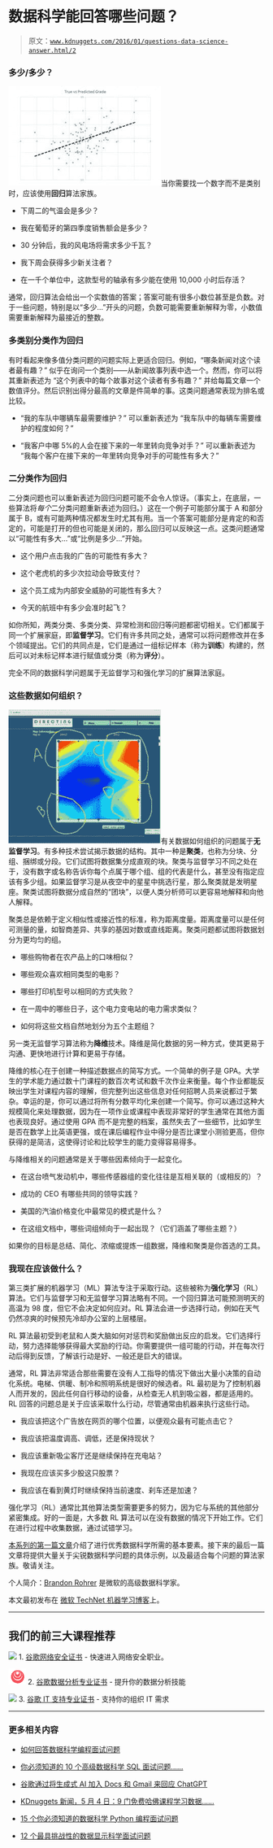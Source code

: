 # 数据科学能回答哪些问题？

> 原文：[`www.kdnuggets.com/2016/01/questions-data-science-answer.html/2`](https://www.kdnuggets.com/2016/01/questions-data-science-answer.html/2)

### 多少/多少？

![feldman-regression1](img/750d69497ca1570e2026d0fa5ff28a1a.png)当你需要找一个数字而不是类别时，应该使用**回归**算法家族。

+   下周二的气温会是多少？

+   我在葡萄牙的第四季度销售额会是多少？

+   30 分钟后，我的风电场将需求多少千瓦？

+   我下周会获得多少新关注者？

+   在一千个单位中，这款型号的轴承有多少能在使用 10,000 小时后存活？

通常，回归算法会给出一个实数值的答案；答案可能有很多小数位甚至是负数。对于一些问题，特别是以“多少…”开头的问题，负数可能需要重新解释为零，小数值需要重新解释为最接近的整数。

### 多类别分类作为回归

有时看起来像多值分类问题的问题实际上更适合回归。例如，“哪条新闻对这个读者最有趣？” 似乎在询问一个类别——从新闻故事列表中选一个。然而，你可以将其重新表述为 “这个列表中的每个故事对这个读者有多有趣？” 并给每篇文章一个数值评分。然后识别出得分最高的文章是件简单的事。这类问题通常表现为排名或比较。

+   “我的车队中哪辆车最需要维护？” 可以重新表述为 “我车队中的每辆车需要维护的程度如何？”

+   “我客户中哪 5%的人会在接下来的一年里转向竞争对手？” 可以重新表述为 “我每个客户在接下来的一年里转向竞争对手的可能性有多大？”

### 二分类作为回归

二分类问题也可以重新表述为回归问题可能不会令人惊讶。（事实上，在底层，一些算法将*每个*二分类问题重新表述为回归。）这在一个例子可能部分属于 A 和部分属于 B，或有可能两种情况都发生时尤其有用。当一个答案可能部分是肯定的和否定的，可能是打开的但也可能是关闭的，那么回归可以反映这一点。这类问题通常以“可能性有多大…”或“比例是多少…”开始。

+   这个用户点击我的广告的可能性有多大？

+   这个老虎机的多少次拉动会导致支付？

+   这个员工成为内部安全威胁的可能性有多大？

+   今天的航班中有多少会准时起飞？

如你所知，两类分类、多类分类、异常检测和回归等问题都密切相关。它们都属于同一个扩展家庭，即**监督学习**。它们有许多共同之处，通常可以将问题修改并在多个领域提出。它们的共同点是，它们是通过一组标记样本（称为**训练**）构建的，然后可以对未标记样本进行赋值或分类（称为**评分**）。

完全不同的数据科学问题属于无监督学习和强化学习的扩展算法家庭。

### 这些数据如何组织？

![churn-hyper-clusters](img/ad495eb49706d265e35aa7f0c9e17a33.png)有关数据如何组织的问题属于**无监督学习**。有多种技术尝试揭示数据的结构。其中一种是**聚类**，也称为分块、分组、捆绑或分段。它们试图将数据集分成直观的块。聚类与监督学习不同之处在于，没有数字或名称告诉你每个点属于哪个组、组的代表是什么，甚至没有指定应该有多少组。如果监督学习是从夜空中的星星中挑选行星，那么聚类就是发明星座。聚类试图将数据分成自然的“团块”，以便人类分析师可以更容易地解释和向他人解释。

聚类总是依赖于定义相似性或接近性的标准，称为距离度量。距离度量可以是任何可测量的量，如智商差异、共享的基因对数或直线距离。聚类问题都试图将数据划分为更均匀的组。

+   哪些购物者在农产品上的口味相似？

+   哪些观众喜欢相同类型的电影？

+   哪些打印机型号以相同的方式失败？

+   在一周中的哪些日子，这个电力变电站的电力需求类似？

+   如何将这些文档自然地划分为五个主题组？

另一类无监督学习算法称为**降维**技术。降维是简化数据的另一种方式，使其更易于沟通、更快地进行计算和更易于存储。

降维的核心在于创建一种描述数据点的简写方式。一个简单的例子是 GPA。大学生的学术能力通过数十门课程的数百次考试和数千次作业来衡量。每个作业都能反映出学生对课程内容的理解，但完整列出这些信息对任何招聘人员来说都过于繁杂。幸运的是，你可以通过将所有分数平均化来创建一个简写。你可以通过这种大规模简化来处理数据，因为在一项作业或课程中表现非常好的学生通常在其他方面也表现良好。通过使用 GPA 而不是完整的档案，虽然失去了一些细节，比如学生是否在数学上比英语更强，或在课后编程作业中得分是否比课堂小测验更高，但你获得的是简洁，这使得讨论和比较学生的能力变得容易得多。

与降维相关的问题通常是关于哪些因素倾向于一起变化。

+   在这台喷气发动机中，哪些传感器组的变化往往是互相关联的（或相反的）？

+   成功的 CEO 有哪些共同的领导实践？

+   美国的汽油价格变化中最常见的模式是什么？

+   在这组文档中，哪些词组倾向于一起出现？（它们涵盖了哪些主题？）

如果你的目标是总结、简化、浓缩或提炼一组数据，降维和聚类是你首选的工具。

### 我现在应该做什么？

第三类扩展的机器学习（ML）算法专注于采取行动。这些被称为**强化学习**（RL）算法。它们与监督学习和无监督学习算法略有不同。一个回归算法可能预测明天的高温为 98 度，但它不会决定如何应对。RL 算法会进一步选择行动，例如在天气仍然凉爽的时候预先冷却办公室的上层楼层。

RL 算法最初受到老鼠和人类大脑如何对惩罚和奖励做出反应的启发。它们选择行动，努力选择能够获得最大奖励的行动。你需要提供一组可能的行动，并在每次行动后得到反馈，了解该行动是好、一般还是巨大的错误。

通常，RL 算法非常适合那些需要在没有人工指导的情况下做出大量小决策的自动化系统。电梯、供暖、制冷和照明系统是很好的候选者。RL 最初是为了控制机器人而开发的，因此任何自行移动的设备，从检查无人机到吸尘器，都是适用的。RL 回答的问题总是关于应该采取什么行动，尽管通常由机器来执行这些行动。

+   我应该把这个广告放在网页的哪个位置，以便观众最有可能点击它？

+   我应该把温度调高、调低，还是保持现状？

+   我应该重新吸尘客厅还是继续保持在充电站？

+   我现在应该买多少股这只股票？

+   我应该在看到黄灯时继续保持当前速度、刹车还是加速？

强化学习（RL）通常比其他算法类型需要更多的努力，因为它与系统的其他部分紧密集成。好的一面是，大多数 RL 算法可以在没有数据的情况下开始工作。它们在进行过程中收集数据，通过试错学习。

[本系列的第一篇文章](https://www.linkedin.com/pulse/what-can-data-science-do-me-brandon-rohrer)介绍了进行优秀数据科学所需的基本要素。接下来的最后一篇文章将提供大量关于尖锐数据科学问题的具体示例，以及最适合每个问题的算法家族。敬请关注。

个人简介：[Brandon Rohrer](https://twitter.com/_brohrer_) 是微软的高级数据科学家。

本文最初发布在 [微软 TechNet 机器学习博客](http://blogs.technet.com/b/machinelearning/archive/2015/08/27/what-types-of-questions-can-data-science-answer.aspx)上。

* * *

## 我们的前三大课程推荐

![](img/0244c01ba9267c002ef39d4907e0b8fb.png) 1\. [谷歌网络安全证书](https://www.kdnuggets.com/google-cybersecurity) - 快速进入网络安全职业。

![](img/e225c49c3c91745821c8c0368bf04711.png) 2\. [谷歌数据分析专业证书](https://www.kdnuggets.com/google-data-analytics) - 提升你的数据分析技能

![](img/0244c01ba9267c002ef39d4907e0b8fb.png) 3\. [谷歌 IT 支持专业证书](https://www.kdnuggets.com/google-itsupport) - 支持你的组织 IT 需求

* * *

### 更多相关内容

+   [如何回答数据科学编程面试问题](https://www.kdnuggets.com/2022/01/answer-data-science-coding-interview-questions.html)

+   [你必须知道的 10 个高级数据科学 SQL 面试问题……](https://www.kdnuggets.com/2023/01/top-10-advanced-data-science-sql-interview-questions-must-know-answer.html)

+   [谷歌通过将生成式 AI 加入 Docs 和 Gmail 来回应 ChatGPT](https://www.kdnuggets.com/2023/03/google-answer-chatgpt-adding-generative-ai-docs-gmail.html)

+   [KDnuggets 新闻，5 月 4 日：9 门免费哈佛课程学习数据……](https://www.kdnuggets.com/2022/n18.html)

+   [15 个你必须知道的数据科学 Python 编程面试问题](https://www.kdnuggets.com/2022/04/15-python-coding-interview-questions-must-know-data-science.html)

+   [12 个最具挑战性的数据显示科学面试问题](https://www.kdnuggets.com/2022/07/12-challenging-data-science-interview-questions.html)
